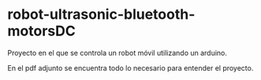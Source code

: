 # robot-ultrasonic-bluetooth-motorsDC
Proyecto en el que se controla un robot móvil utilizando un arduino.

En el pdf adjunto se encuentra todo lo necesario para entender el proyecto.
